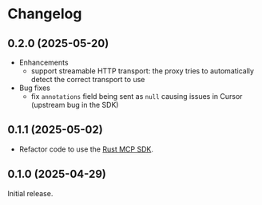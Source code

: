 # Changelog

## 0.2.0 (2025-05-20)

* Enhancements
  * support streamable HTTP transport: the proxy tries to automatically detect the correct transport to use
* Bug fixes
  * fix `annotations` field being sent as `null` causing issues in Cursor (upstream bug in the SDK)

## 0.1.1 (2025-05-02)

* Refactor code to use the [Rust MCP SDK](https://github.com/modelcontextprotocol/rust-sdk).

## 0.1.0 (2025-04-29)

Initial release.
